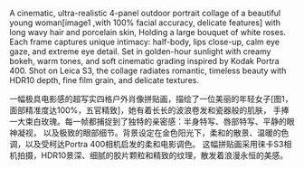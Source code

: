 A cinematic, ultra-realistic 4-panel outdoor portrait collage of a beautiful young woman[image1 ,with 100% facial accuracy,  delicate features] with long wavy hair and porcelain skin, 
Holding a large bouquet of white roses. Each frame captures unique intimacy: half-body, lips close-up, calm eye gaze, 
and extreme eye detail. Set in golden-hour sunlight with creamy bokeh, warm tones, and soft cinematic grading inspired by Kodak Portra 400. 
Shot on Leica S3, the collage radiates romantic, timeless beauty with HDR10 depth, fine film grain, and delicate textures.

一幅极具电影感的超写实四格户外肖像拼贴画，描绘了一位美丽的年轻女子[图1，面部精准度达100%，五官精致]，她有着长长的波浪卷发和瓷器般的肌肤，
手捧一大束白玫瑰。每一帧都捕捉到了独特的亲密感：半身特写、唇部特写、平静的眼神凝视，
以及极致的眼部细节。背景设定在金色阳光下，柔和的散景、温暖的色调，以及受柯达Portra 400相机启发的柔和电影调色。
这幅拼贴画采用徕卡S3相机拍摄，HDR10景深、细腻的胶片颗粒和精致的纹理，散发着浪漫永恒的美感。
